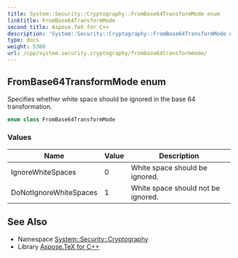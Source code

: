 ```yaml
---
title: System::Security::Cryptography::FromBase64TransformMode enum
linktitle: FromBase64TransformMode
second_title: Aspose.TeX for C++
description: 'System::Security::Cryptography::FromBase64TransformMode enum. Specifies whether white space should be ignored in the base 64 transformation in C++.'
type: docs
weight: 5300
url: /cpp/system.security.cryptography/frombase64transformmode/
---
```

## FromBase64TransformMode enum


Specifies whether white space should be ignored in the base 64 transformation.

```cpp
enum class FromBase64TransformMode
```

### Values

| Name | Value | Description |
| --- | --- | --- |
| IgnoreWhiteSpaces | 0 | White space should be ignored. |
| DoNotIgnoreWhiteSpaces | 1 | White space should not be ignored. |

## See Also

* Namespace [System::Security::Cryptography](../)
* Library [Aspose.TeX for C++](../../)
